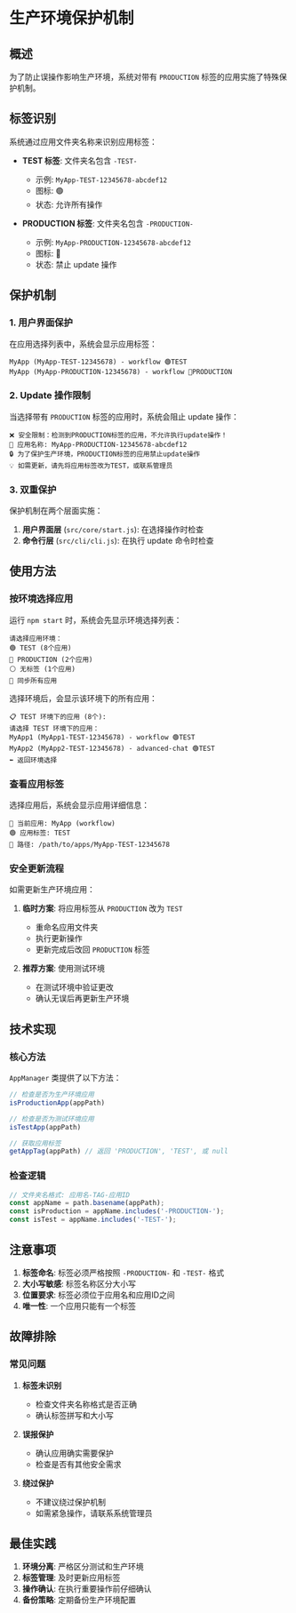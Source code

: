 # 生产环境保护机制

## 概述

为了防止误操作影响生产环境，系统对带有 `PRODUCTION` 标签的应用实施了特殊保护机制。

## 标签识别

系统通过应用文件夹名称来识别应用标签：

- **TEST 标签**: 文件夹名包含 `-TEST-` 
  - 示例: `MyApp-TEST-12345678-abcdef12`
  - 图标: 🟢
  - 状态: 允许所有操作

- **PRODUCTION 标签**: 文件夹名包含 `-PRODUCTION-`
  - 示例: `MyApp-PRODUCTION-12345678-abcdef12`
  - 图标: 🔴
  - 状态: 禁止 update 操作

## 保护机制

### 1. 用户界面保护

在应用选择列表中，系统会显示应用标签：
```
MyApp (MyApp-TEST-12345678) - workflow 🟢TEST
MyApp (MyApp-PRODUCTION-12345678) - workflow 🔴PRODUCTION
```

### 2. Update 操作限制

当选择带有 `PRODUCTION` 标签的应用时，系统会阻止 update 操作：

```
❌ 安全限制：检测到PRODUCTION标签的应用，不允许执行update操作！
📝 应用名称: MyApp-PRODUCTION-12345678-abcdef12
🔒 为了保护生产环境，PRODUCTION标签的应用禁止update操作
💡 如需更新，请先将应用标签改为TEST，或联系管理员
```

### 3. 双重保护

保护机制在两个层面实施：

1. **用户界面层** (`src/core/start.js`): 在选择操作时检查
2. **命令行层** (`src/cli/cli.js`): 在执行 update 命令时检查

## 使用方法

### 按环境选择应用

运行 `npm start` 时，系统会先显示环境选择列表：

```
请选择应用环境：
🟢 TEST (8个应用)
🔴 PRODUCTION (2个应用)
⚪ 无标签 (1个应用)
🔄 同步所有应用
```

选择环境后，会显示该环境下的所有应用：

```
📋 TEST 环境下的应用 (8个):
请选择 TEST 环境下的应用：
MyApp1 (MyApp1-TEST-12345678) - workflow 🟢TEST
MyApp2 (MyApp2-TEST-12345678) - advanced-chat 🟢TEST
⬅️ 返回环境选择
```

### 查看应用标签

选择应用后，系统会显示应用详细信息：

```
🎯 当前应用: MyApp (workflow)
🟢 应用标签: TEST
📁 路径: /path/to/apps/MyApp-TEST-12345678
```

### 安全更新流程

如需更新生产环境应用：

1. **临时方案**: 将应用标签从 `PRODUCTION` 改为 `TEST`
   - 重命名应用文件夹
   - 执行更新操作
   - 更新完成后改回 `PRODUCTION` 标签

2. **推荐方案**: 使用测试环境
   - 在测试环境中验证更改
   - 确认无误后再更新生产环境

## 技术实现

### 核心方法

`AppManager` 类提供了以下方法：

```javascript
// 检查是否为生产环境应用
isProductionApp(appPath)

// 检查是否为测试环境应用  
isTestApp(appPath)

// 获取应用标签
getAppTag(appPath) // 返回 'PRODUCTION', 'TEST', 或 null
```

### 检查逻辑

```javascript
// 文件夹名格式: 应用名-TAG-应用ID
const appName = path.basename(appPath);
const isProduction = appName.includes('-PRODUCTION-');
const isTest = appName.includes('-TEST-');
```

## 注意事项

1. **标签命名**: 标签必须严格按照 `-PRODUCTION-` 和 `-TEST-` 格式
2. **大小写敏感**: 标签名称区分大小写
3. **位置要求**: 标签必须位于应用名和应用ID之间
4. **唯一性**: 一个应用只能有一个标签

## 故障排除

### 常见问题

1. **标签未识别**
   - 检查文件夹名称格式是否正确
   - 确认标签拼写和大小写

2. **误报保护**
   - 确认应用确实需要保护
   - 检查是否有其他安全需求

3. **绕过保护**
   - 不建议绕过保护机制
   - 如需紧急操作，请联系系统管理员

## 最佳实践

1. **环境分离**: 严格区分测试和生产环境
2. **标签管理**: 及时更新应用标签
3. **操作确认**: 在执行重要操作前仔细确认
4. **备份策略**: 定期备份生产环境配置 